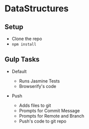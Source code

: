 # DataStructures

## Setup
 - Clone the repo
 - ``` npm install ```
 
## Gulp Tasks
 - Default
   - Runs Jasmine Tests
   - Browserify's code
 
 - Push
   - Adds files to git
   - Prompts for Commit Message
   - Prompts for Remote and Branch
   - Push's code to git repo
